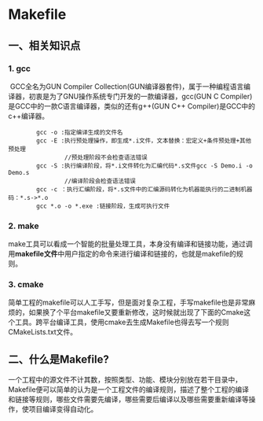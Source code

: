 # Makefile

## 	一、相关知识点

### 	1. gcc

​	GCC全名为GUN Compiler Collection(GUN编译器套件)，属于一种编程语言编译器，初衷是为了GNU操作系统专门开发的一款编译器，gcc(GUN C Compiler)是GCC中的一款C语言编译器，类似的还有g++(GUN C++ Compiler)是GCC中的c++编译器。

```
		gcc -o :指定编译生成的文件名
		gcc -E :执行预处理操作，即生成*.i文件，文本替换：宏定义+条件预处理+其他预处理
				//预处理阶段不会检查语法错误
		gcc -S :执行编译阶段，将*.i文件转化为汇编代码*.s文件gcc -S Demo.i -o Demo.s
				//编译阶段会检查语法错误
		gcc -c ：执行汇编阶段，将*.s文件中的汇编源码转化为机器能执行的二进制机器码：*.s->*.o
		gcc *.o -o *.exe :链接阶段，生成可执行文件
```

### 	2. make

​	make工具可以看成一个智能的批量处理工具，本身没有编译和链接功能，通过调用**makefile文件**中用户指定的命令来进行编译和链接的，也就是makefile的规则。

### 	3. cmake

​	简单工程的makefile可以人工手写，但是面对复杂工程，手写makefile也是非常麻烦的，如果换了个平台makefile又要重新修改，这时候就出现了下面的Cmake这个工具。跨平台编译工具，使用cmake去生成Makefile也得去写一个规则CMakeLists.txt文件。

## 	二、什么是Makefile?

​		一个工程中的源文件不计其数，按照类型、功能、模块分别放在若干目录中，Makefile便可以简单的认为是一个工程文件的编译规则，描述了整个工程的编译和链接等规则，哪些文件需要先编译，哪些需要后编译以及哪些需要重新编译等操作，使项目编译变得自动化。

